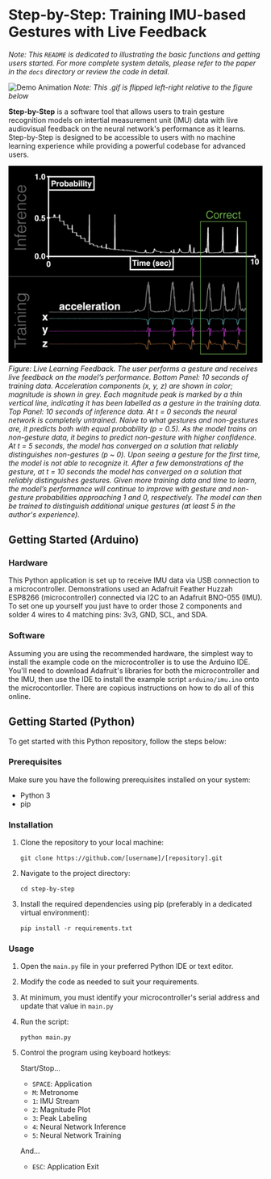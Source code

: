 # Step-by-Step: Training IMU-based Gestures with Live Feedback
*Note: This `README` is dedicated to illustrating the basic functions and getting users started. For more complete system details, please refer to the paper in the `docs` directory or review the code in detail.*

![Demo Animation](docs/figures/realtime_training.gif)
*Note: This .gif is flipped left-right relative to the figure below*

**Step-by-Step** is a software tool that allows users to train gesture recognition models on intertial measurement unit (IMU) data with live audiovisual feedback on the neural network's performance as it learns. Step-by-Step is designed to be accessible to users with no machine learning experience while providing a powerful codebase for advanced users. 

![Real-time Training](docs/figures/realtime_training.jpg)
*Figure: Live Learning Feedback. The user performs a gesture and receives live feedback on the model’s performance. Bottom Panel: 10 seconds of training data. Acceleration components (x, y, z) are shown in color; magnitude is shown in grey. Each magnitude peak is marked by a thin vertical line, indicating it has been labelled as a gesture in the training data. Top Panel: 10 seconds of inference data. At t = 0 seconds the neural network is completely untrained. Naive to what gestures and non-gestures are, it predicts both with equal probability (p = 0.5). As the model trains on non-gesture data, it begins to predict non-gesture with higher confidence. At t = 5 seconds, the model has converged on a solution that reliably distinguishes non-gestures (p ~ 0). Upon seeing a gesture for the first time, the model is not able to recognize it. After a few demonstrations of the gesture, at t = 10 seconds the model has converged on a solution that reliably distinguishes gestures. Given more training data and time to learn, the model’s performance will continue to improve with gesture and non-gesture probabilities approaching 1 and 0, respectively. The model can then be trained to distinguish additional unique gestures (at least 5 in the author's experience).*

## Getting Started (Arduino)

### Hardware 
This Python application is set up to receive IMU data via USB connection to a microcontroller. Demonstrations used an Adafruit Feather Huzzah ESP8266 (microcontroller) connected via I2C to an Adafruit BNO-055 (IMU). To set one up yourself you just have to order those 2 components and solder 4 wires to 4 matching pins: 3v3, GND, SCL, and SDA.

### Software
Assuming you are using the recommended hardware, the simplest way to install the example code on the microcontroller is to use the Arduino IDE. You'll need to download Adafruit's libraries for both the microcontroller and the IMU, then use the IDE to install the example script `arduino/imu.ino` onto the microcontorller. There are copious instructions on how to do all of this online.

## Getting Started (Python)

To get started with this Python repository, follow the steps below:

### Prerequisites

Make sure you have the following prerequisites installed on your system:

- Python 3
- pip

### Installation

1. Clone the repository to your local machine:

    ```shell
    git clone https://github.com/[username]/[repository].git
    ```

2. Navigate to the project directory:

    ```shell
    cd step-by-step
    ```


3. Install the required dependencies using pip (preferably in a dedicated virtual environment):

    ```shell
    pip install -r requirements.txt
    ```

### Usage

1. Open the `main.py` file in your preferred Python IDE or text editor.

2. Modify the code as needed to suit your requirements.

3. At minimum, you must identify your microcontroller's serial address and update that value in `main.py`

4. Run the script:

    ```shell
    python main.py
    ```

5. Control the program using keyboard hotkeys:

    Start/Stop...
    - `SPACE`: Application
    - `M`: Metronome
    - `1`: IMU Stream
    - `2`: Magnitude Plot
    - `3`: Peak Labeling
    - `4`: Neural Network Inference
    - `5`: Neural Network Training

    And...
    - `ESC`: Application Exit
